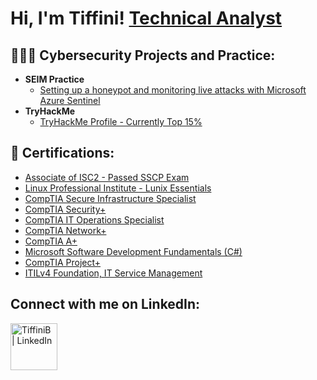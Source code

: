 <h1>Hi, I'm Tiffini!  <a href="https://www.linkedin.com/in/tiffinib/">Technical Analyst</a>

<h2> 👩🏾‍💻 Cybersecurity Projects and Practice:</h2>

- <b>SEIM Practice</b>
  - [Setting up a honeypot and monitoring live attacks with Microsoft Azure Sentinel](https://github.com/tiffiniffit/MSSIEMLab)
- <b>TryHackMe</b>
  - [TryHackMe Profile - Currently Top 15%](https://tryhackme.com/p/iniffit)

<h2> 📄 Certifications:</h2>

 <b></b>
  - [Associate of ISC2 - Passed SSCP Exam](https://www.credly.com/badges/686f95a9-fb0c-486c-8c21-ef93922d8567/public_url)
  - [Linux Professional Institute - Lunix Essentials](https://cs.lpi.org/caf/Xamman/certification/verify/LPI000572967/seclxcgdlx)
  - [CompTIA Secure Infrastructure Specialist](https://www.credly.com/badges/90d27750-6cd7-402b-8044-c38735603e57/public_url)
  - [CompTIA Security+](https://www.credly.com/badges/a62a1efe-a904-424f-9adc-183616f6ac71/public_url)
  - [CompTIA IT Operations Specialist](https://www.credly.com/badges/67fabda7-421f-42ee-99c6-60c61e31b316/public_url)
  - [CompTIA Network+](https://www.credly.com/badges/5e5ea4db-5d91-4df1-af8d-1d9b4d6f8f25/public_url)
  - [CompTIA A+](https://www.credly.com/badges/7b96a4c6-357c-48ab-af07-e29158a7c880/public_url)
  - [Microsoft Software Development Fundamentals (C#)](https://www.credly.com/badges/7a14e9bf-6410-4612-9eb8-327c3a6b83c6/public_url)
  - [CompTIA Project+](https://www.credly.com/badges/8a8cc928-69a4-4bb5-bd7e-0f29e21e42db/public_url)
  - [ITILv4 Foundation, IT Service Management](https://drive.google.com/file/d/1aSiCGyASrA6vPJ-4wxd7tH-vcpBrI_oa/view?usp=sharing)
 

<h2> Connect with me on LinkedIn:</h2>

[<img align="left" alt="TiffiniB | LinkedIn" width="75px" src="https://www.fpsa.org/wp-content/uploads/linkedin-logo-copy.png" />][linkedin]


[linkedin]: https://linkedin.com/in/tiffinib

<!--
**tiffiniffit/tiffininiffit** is a ✨ _special_ ✨ repository because its `README.md` (this file) appears on your GitHub profile.

Here are some ideas to get you started:

- 🔭 I’m currently working on ...
- 🌱 I’m currently learning ...
- 👯 I’m looking to collaborate on ...
- 🤔 I’m looking for help with ...
- 💬 Ask me about ...
- 📫 How to reach me: ...
- 😄 Pronouns: ...
- ⚡ Fun fact: ...
-->
